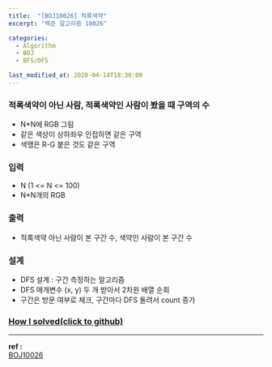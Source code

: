 ```yaml
---
title:  "[BOJ10026] 적록색약"
excerpt: "백준 알고리즘 10026"

categories:
  - Algorithm
  - BOJ
  - BFS/DFS

last_modified_at: 2020-04-14T18:30:00
---
```


### 적록색약이 아닌 사람, 적록색약인 사람이 봤을 때 구역의 수
- N*N에 RGB 그림
- 같은 색상이 상하좌우 인접하면 같은 구역
- 색맹은 R-G 붙은 것도 같은 구역

### 입력
- N (1 <= N <= 100)
- N*N개의 RGB

### 출력
- 적록색약 아닌 사람이 본 구간 수, 색약인 사람이 본 구간 수

### 설계
- DFS 설계 : 구간 측정하는 알고리즘
- DFS 매개변수 (x, y) 두 개 받아서 2차원 배열 순회
- 구간은 방문 여부로 체크, 구간마다 DFS 돌려서 count 증가

### [How I solved(click to github)](https://github.com/mindflip/Algorithm_BOJ/blob/master/boj10026.cpp)

----
**ref :**  
[BOJ10026](https://www.acmicpc.net/problem/10026)

